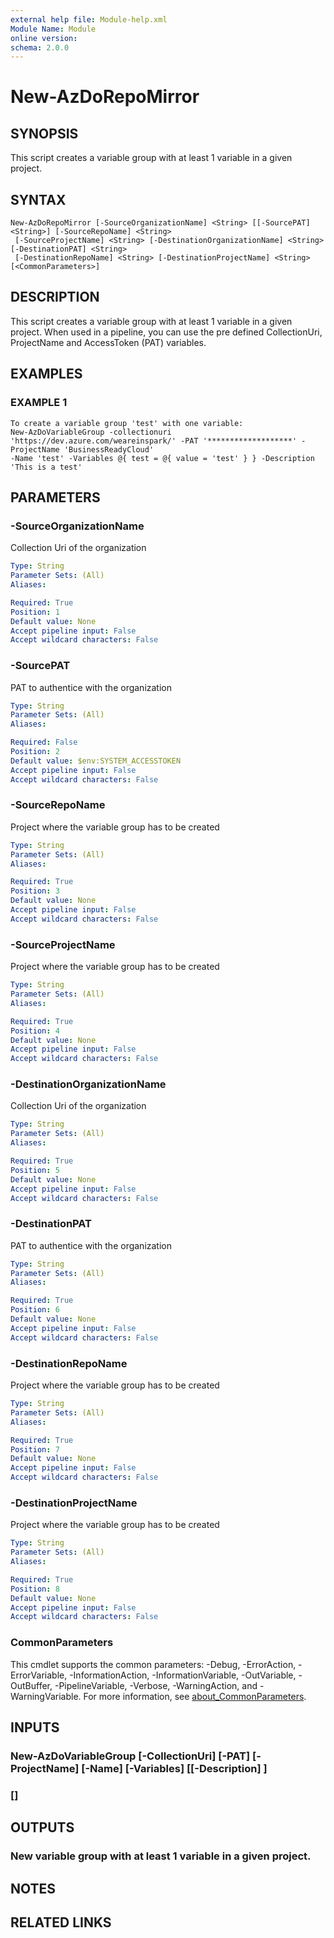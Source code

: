 ```yaml
---
external help file: Module-help.xml
Module Name: Module
online version:
schema: 2.0.0
---
```


# New-AzDoRepoMirror

## SYNOPSIS
This script creates a variable group with at least 1 variable in a given project.

## SYNTAX

```
New-AzDoRepoMirror [-SourceOrganizationName] <String> [[-SourcePAT] <String>] [-SourceRepoName] <String>
 [-SourceProjectName] <String> [-DestinationOrganizationName] <String> [-DestinationPAT] <String>
 [-DestinationRepoName] <String> [-DestinationProjectName] <String> [<CommonParameters>]
```

## DESCRIPTION
This script creates a variable group with at least 1 variable in a given project.
When used in a pipeline, you can use the pre defined CollectionUri,
ProjectName and AccessToken (PAT) variables.

## EXAMPLES

### EXAMPLE 1
```
To create a variable group 'test' with one variable:
New-AzDoVariableGroup -collectionuri 'https://dev.azure.com/weareinspark/' -PAT '*******************' -ProjectName 'BusinessReadyCloud'
-Name 'test' -Variables @{ test = @{ value = 'test' } } -Description 'This is a test'
```

## PARAMETERS

### -SourceOrganizationName
Collection Uri of the organization

```yaml
Type: String
Parameter Sets: (All)
Aliases:

Required: True
Position: 1
Default value: None
Accept pipeline input: False
Accept wildcard characters: False
```

### -SourcePAT
PAT to authentice with the organization

```yaml
Type: String
Parameter Sets: (All)
Aliases:

Required: False
Position: 2
Default value: $env:SYSTEM_ACCESSTOKEN
Accept pipeline input: False
Accept wildcard characters: False
```

### -SourceRepoName
Project where the variable group has to be created

```yaml
Type: String
Parameter Sets: (All)
Aliases:

Required: True
Position: 3
Default value: None
Accept pipeline input: False
Accept wildcard characters: False
```

### -SourceProjectName
Project where the variable group has to be created

```yaml
Type: String
Parameter Sets: (All)
Aliases:

Required: True
Position: 4
Default value: None
Accept pipeline input: False
Accept wildcard characters: False
```

### -DestinationOrganizationName
Collection Uri of the organization

```yaml
Type: String
Parameter Sets: (All)
Aliases:

Required: True
Position: 5
Default value: None
Accept pipeline input: False
Accept wildcard characters: False
```

### -DestinationPAT
PAT to authentice with the organization

```yaml
Type: String
Parameter Sets: (All)
Aliases:

Required: True
Position: 6
Default value: None
Accept pipeline input: False
Accept wildcard characters: False
```

### -DestinationRepoName
Project where the variable group has to be created

```yaml
Type: String
Parameter Sets: (All)
Aliases:

Required: True
Position: 7
Default value: None
Accept pipeline input: False
Accept wildcard characters: False
```

### -DestinationProjectName
Project where the variable group has to be created

```yaml
Type: String
Parameter Sets: (All)
Aliases:

Required: True
Position: 8
Default value: None
Accept pipeline input: False
Accept wildcard characters: False
```

### CommonParameters
This cmdlet supports the common parameters: -Debug, -ErrorAction, -ErrorVariable, -InformationAction, -InformationVariable, -OutVariable, -OutBuffer, -PipelineVariable, -Verbose, -WarningAction, and -WarningVariable. For more information, see [about_CommonParameters](http://go.microsoft.com/fwlink/?LinkID=113216).

## INPUTS

### New-AzDoVariableGroup [-CollectionUri] <string> [-PAT] <string> [-ProjectName] <string> [-Name] <string> [-Variables] <hashtable> [[-Description] <string>]
### [<CommonParameters>]
## OUTPUTS

### New variable group with at least 1 variable in a given project.
## NOTES

## RELATED LINKS
